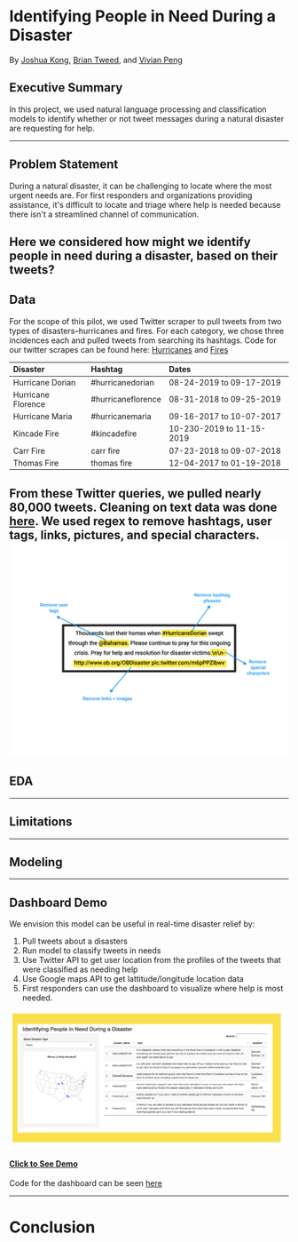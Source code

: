 # Identifying People in Need During a Disaster

By [Joshua Kong](https://github.com/joshuakong818), [Brian Tweed](https://github.com/briantweed1), and [Vivian Peng](https://githuhb.com/veeps)

## Executive Summary

In this project, we used natural language processing and classification models to identify whether or not tweet messages during a natural disaster are requesting for help.

---

## Problem Statement

During a natural disaster, it can be challenging to locate where the most urgent needs are. For first responders and organizations providing assistance, it's difficult to locate and triage where help is needed because there isn't a streamlined channel of communication.

Here we considered how might we identify people in need during a disaster, based on their tweets?
---
## Data

For the scope of this pilot, we used Twitter scraper to pull tweets from two types of disasters–hurricanes and fires. For each category, we chose three incidences each and pulled tweets from searching its hashtags. Code for our twitter scrapes can be found here: [Hurricanes](./code/01_data_collection_hurricanes.ipynb) and [Fires](./code/01_fires_data_collection.ipynb)


|Disaster|Hashtag|Dates|
|:---|:---|:---|
|Hurricane Dorian|#hurricanedorian|08-24-2019 to 09-17-2019|
|Hurricane Florence|#hurricaneflorence|08-31-2018 to 09-25-2019|
|Hurricane Maria|#hurricanemaria|09-16-2017 to 10-07-2017|
|Kincade Fire|#kincadefire|10-230-2019 to 11-15-2019|
|Carr Fire|carr fire|07-23-2018 to 09-07-2018|
|Thomas Fire|thomas fire|12-04-2017 to 01-19-2018|


From these Twitter queries, we pulled nearly 80,000 tweets. Cleaning on text data was done [here](./code/002_data_cleaning.ipynb). We used regex to remove hashtags, user tags, links, pictures, and special characters.
![Dashboard flow](./visuals/regex.png)
---
## EDA



---
## Limitations

---
## Modeling



---
## Dashboard Demo

We envision this model can be useful in real-time disaster relief by:

1. Pull tweets about a disasters
2. Run model to classify tweets in needs
3. Use Twitter API to get user location from the profiles of the tweets that were classified as needing help
4. Use Google maps API to get lattitude/longitude location data
5. First responders can use the dashboard to visualize where help is most needed.

![Dashboard demo](./visuals/dashboard.png)

#### [Click to See Demo](https://veeps.shinyapps.io/tweets_disaster_map)

Code for the dashboard can be seen [here](./code/dashboard_code)


---
# Conclusion
